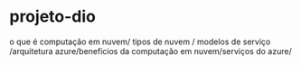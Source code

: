 # projeto-dio
o que é computação em nuvem/ tipos de nuvem / modelos de serviço /arquitetura azure/beneficios da computação em nuvem/serviços do azure/

